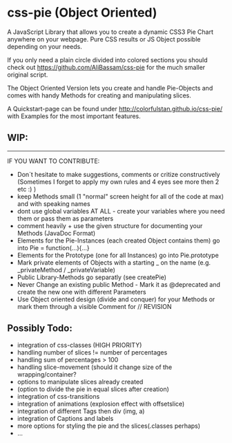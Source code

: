 css-pie (Object Oriented)
=======

A JavaScript Library that allows you to create a dynamic CSS3 Pie Chart anywhere on your webpage. Pure CSS results or JS Object possible depending on your needs.

If you only need a plain circle divided into colored sections you should check out https://github.com/AliBassam/css-pie
for the much smaller original script.


The Object Oriented Version lets you create and handle Pie-Objects 
and comes with handy Methods for creating and manipulating slices.

A Quickstart-page can be found under http://colorfulstan.github.io/css-pie/ 
with Examples for the most important features.

WIP:
----


-------------------------------------------------------------------
IF YOU WANT TO CONTRIBUTE:
- Don´t hesitate to make suggestions, comments or critize constructively (Sometimes I forget to apply my own rules and 4 eyes see more then 2 etc :) )
- keep Methods small (1 "normal" screen height for all of the code at max) and with speaking names
- dont use global variables AT ALL - create your variables where you need them or pass them as parameters
- comment heavily + use the given structure for documenting your Methods (JavaDoc Format)
- Elements for the Pie-Instances (each created Object contains them) go into Pie = function(...){...}
- Elements for the Prototype (one for all Instances) go into Pie.prototype
- Mark private elements of Objects with a starting _ on the name (e.g. _privateMethod / _privateVariable)
- Public Library-Methods go separatly (see createPie)
- Never Change an existing public Method - Mark it as @deprecated and create the new one with different Parameters
- Use Object oriented design (divide and conquer) for your Methods or mark them through a visible Comment for // REVISION


Possibly Todo:
---------
- integration of css-classes (HIGH PRIORITY)
- handling number of slices != number of percentages
- handling sum of percentages > 100
- handling slice-movement (should it change size of the wrapping/container?
- options to manipulate slices already created
- (option to divide the pie in equal slices after creation)
- integration of css-transitions
- integration of animations (explosion effect with offsetslice)
- integration of different Tags then div (img, a)
- integration of Captions and labels
- more options for styling the pie and the slices(.classes perhaps)
- ...

